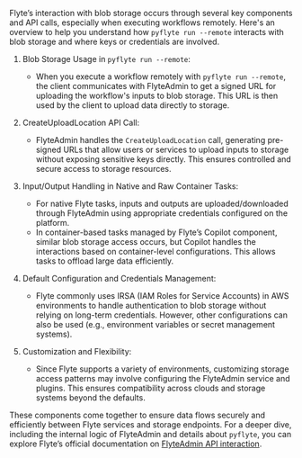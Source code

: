 Flyte’s interaction with blob storage occurs through several key components and API calls, especially when executing workflows remotely. Here's an overview to help you understand how `pyflyte run --remote` interacts with blob storage and where keys or credentials are involved.

1. Blob Storage Usage in `pyflyte run --remote`:
   - When you execute a workflow remotely with `pyflyte run --remote`, the client communicates with FlyteAdmin to get a signed URL for uploading the workflow's inputs to blob storage. This URL is then used by the client to upload data directly to storage.

2. CreateUploadLocation API Call:
   - FlyteAdmin handles the `CreateUploadLocation` call, generating pre-signed URLs that allow users or services to upload inputs to storage without exposing sensitive keys directly. This ensures controlled and secure access to storage resources.

3. Input/Output Handling in Native and Raw Container Tasks:
   - For native Flyte tasks, inputs and outputs are uploaded/downloaded through FlyteAdmin using appropriate credentials configured on the platform.
   - In container-based tasks managed by Flyte’s Copilot component, similar blob storage access occurs, but Copilot handles the interactions based on container-level configurations. This allows tasks to offload large data efficiently.

4. Default Configuration and Credentials Management:
   - Flyte commonly uses IRSA (IAM Roles for Service Accounts) in AWS environments to handle authentication to blob storage without relying on long-term credentials. However, other configurations can also be used (e.g., environment variables or secret management systems).

5. Customization and Flexibility:
   - Since Flyte supports a variety of environments, customizing storage access patterns may involve configuring the FlyteAdmin service and plugins. This ensures compatibility across clouds and storage systems beyond the defaults.

These components come together to ensure data flows securely and efficiently between Flyte services and storage endpoints. For a deeper dive, including the internal logic of FlyteAdmin and details about `pyflyte`, you can explore Flyte’s official documentation on [FlyteAdmin API interaction](https://docs.flyte.org/en/latest/concepts/data_management.html).
